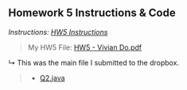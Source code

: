 ## Homework 5 Instructions & Code

*Instructions: [HW5 Instructions](https://github.com/odnaiviv/CSC-4520/blob/main/Homeworks/HW5/HW5.pdf)*

>My HW5 File: [HW5 - Vivian Do.pdf](https://github.com/odnaiviv/CSC-4520/blob/main/Homeworks/HW5/HW5%20-%20Vivian%20Do.pdf)

↳ This was the main file I submitted to the dropbox.

>* [Q2.java](https://github.com/odnaiviv/CSC-4520/blob/main/Homeworks/HW5/Q2.java)
